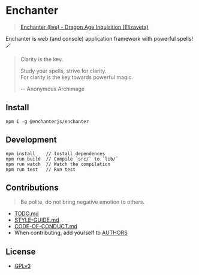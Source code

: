 # Enchanter

> [Enchanter (live) - Dragon Age Inquisition (Elizaveta)](https://www.youtube.com/watch?v=i1IC4ymq8Uk&ab_channel=elizavetamusic)

Enchanter is web (and console) application framework with powerful spells! 🪄

> Clarity is the key.
>
> Study your spells, strive for clarity. <br>
> For clarity is the key towards powerful magic.
>
> -- Anonymous Archimage

## Install

```
npm i -g @enchanterjs/enchanter
```

## Development

```
npm install    // Install dependences
npm run build  // Compile `src/` to `lib/`
npm run watch  // Watch the compilation
npm run test   // Run test
```

## Contributions

> Be polite, do not bring negative emotion to others.

- [TODO.md](TODO.md)
- [STYLE-GUIDE.md](STYLE-GUIDE.md)
- [CODE-OF-CONDUCT.md](CODE-OF-CONDUCT.md)
- When contributing, add yourself to [AUTHORS](AUTHORS)

## License

- [GPLv3](LICENSE)
